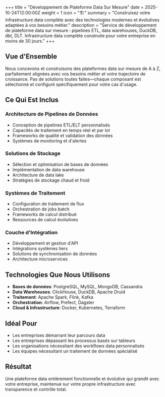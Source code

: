 +++
title = "Développement de Plateforme Data Sur Mesure"
date = 2025-10-24T12:00:00Z
weight = 1
icon = "🏗️"
summary = "Construisez votre infrastructure data complète avec des technologies modernes et évolutives adaptées à vos besoins métier."
description = "Service de développement de plateforme data sur mesure : pipelines ETL, data warehouses, DuckDB, dbt, DLT. Infrastructure data complète construite pour votre entreprise en moins de 30 jours."
+++

## Vue d'Ensemble

Nous concevons et construisons des plateformes data sur mesure de A à Z, parfaitement alignées avec vos besoins métier et votre trajectoire de croissance. Pas de solutions toutes faites—chaque composant est sélectionné et configuré spécifiquement pour votre cas d'usage.

## Ce Qui Est Inclus

### Architecture de Pipelines de Données
- Conception de pipelines ETL/ELT personnalisés
- Capacités de traitement en temps réel et par lot
- Frameworks de qualité et validation des données
- Systèmes de monitoring et d'alertes

### Solutions de Stockage
- Sélection et optimisation de bases de données
- Implémentation de data warehouse
- Architecture de data lake
- Stratégies de stockage chaud et froid

### Systèmes de Traitement
- Configuration de traitement de flux
- Orchestration de jobs batch
- Frameworks de calcul distribué
- Ressources de calcul évolutives

### Couche d'Intégration
- Développement et gestion d'API
- Intégrations systèmes tiers
- Solutions de synchronisation de données
- Architecture microservices

## Technologies Que Nous Utilisons

- **Bases de données**: PostgreSQL, MySQL, MongoDB, Cassandra
- **Data Warehouses**: ClickHouse, DuckDB, Apache Druid
- **Traitement**: Apache Spark, Flink, Kafka
- **Orchestration**: Airflow, Prefect, Dagster
- **Cloud & Infrastructure**: Docker, Kubernetes, Terraform

## Idéal Pour

- Les entreprises démarrant leur parcours data
- Les entreprises dépassant les processus basés sur tableurs
- Les organisations nécessitant des workflows data personnalisés
- Les équipes nécessitant un traitement de données spécialisé

## Résultat

Une plateforme data entièrement fonctionnelle et évolutive qui grandit avec votre entreprise, maintenue sur votre propre infrastructure avec transparence et contrôle total.
